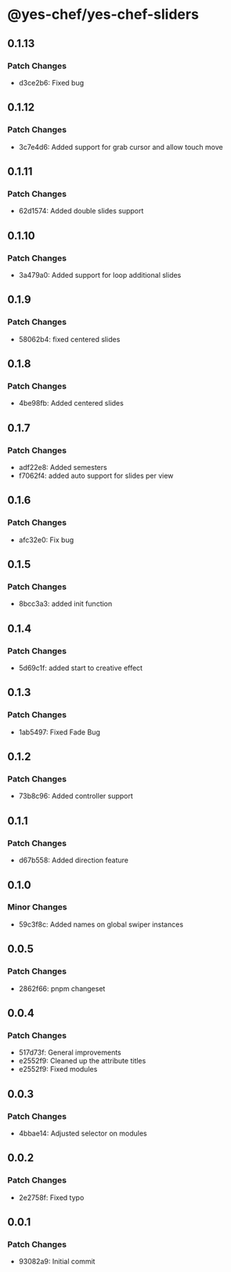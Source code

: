 # @yes-chef/yes-chef-sliders

## 0.1.13

### Patch Changes

- d3ce2b6: Fixed bug

## 0.1.12

### Patch Changes

- 3c7e4d6: Added support for grab cursor and allow touch move

## 0.1.11

### Patch Changes

- 62d1574: Added double slides support

## 0.1.10

### Patch Changes

- 3a479a0: Added support for loop additional slides

## 0.1.9

### Patch Changes

- 58062b4: fixed centered slides

## 0.1.8

### Patch Changes

- 4be98fb: Added centered slides

## 0.1.7

### Patch Changes

- adf22e8: Added semesters
- f7062f4: added auto support for slides per view

## 0.1.6

### Patch Changes

- afc32e0: Fix bug

## 0.1.5

### Patch Changes

- 8bcc3a3: added init function

## 0.1.4

### Patch Changes

- 5d69c1f: added start to creative effect

## 0.1.3

### Patch Changes

- 1ab5497: Fixed Fade Bug

## 0.1.2

### Patch Changes

- 73b8c96: Added controller support

## 0.1.1

### Patch Changes

- d67b558: Added direction feature

## 0.1.0

### Minor Changes

- 59c3f8c: Added names on global swiper instances

## 0.0.5

### Patch Changes

- 2862f66: pnpm changeset

## 0.0.4

### Patch Changes

- 517d73f: General improvements
- e2552f9: Cleaned up the attribute titles
- e2552f9: Fixed modules

## 0.0.3

### Patch Changes

- 4bbae14: Adjusted selector on modules

## 0.0.2

### Patch Changes

- 2e2758f: Fixed typo

## 0.0.1

### Patch Changes

- 93082a9: Initial commit
